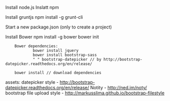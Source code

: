 Install node.js
Inslatt npm

Install  gruntjs
        npm install -g grunt-cli
        
Start a new package.json (only to create a project)

Install Bower
        npm install -g bower
        bower init

        Bower dependencies:
                bower install jquery
                bower install bootstrap-sass
                " " bootstrap-datepicker // by http://bootstrap-datepicker.readthedocs.org/en/release/
        
        bower install // download dependencies
        
        
assets:
    datepicker style - http://bootstrap-datepicker.readthedocs.org/en/release/
    Notity - http://ned.im/noty/
    bootstrap file upload style - http://markusslima.github.io/bootstrap-filestyle